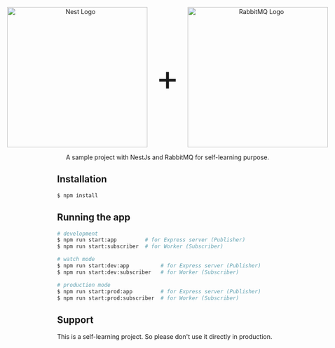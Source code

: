 <p align="center" style="display: flex; align-items:center; justify-content: center;">
  <a href="http://nestjs.com/" target="blank"><img src="https://nestjs.com/img/logo_text.svg" width="320" alt="Nest Logo" /></a>
  <span style="font-size: 5rem; padding: 0 20px">+</span>
  <a href="https://rabbitmq.com/" target="blank"><img src="https://www.rabbitmq.com/img/logo-rabbitmq.svg" width="320" alt="RabbitMQ Logo" /></a>
</p>

  <p align="center">A sample project with NestJs and RabbitMQ for self-learning purpose.</p>
  <p align="center"></p>
  

## Installation

```bash
$ npm install
```

## Running the app

```bash
# development
$ npm run start:app         # for Express server (Publisher)
$ npm run start:subscriber  # for Worker (Subscriber)

# watch mode
$ npm run start:dev:app          # for Express server (Publisher)
$ npm run start:dev:subscriber   # for Worker (Subscriber)

# production mode
$ npm run start:prod:app         # for Express server (Publisher)
$ npm run start:prod:subscriber  # for Worker (Subscriber)
```

## Support
This is a self-learning project. So please don't use it directly in production.

